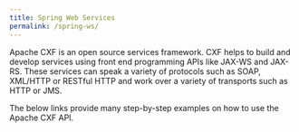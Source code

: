 ```yaml
---
title: Spring Web Services
permalink: /spring-ws/
---
```


Apache CXF is an open source services framework. CXF helps to build and develop services using front end programming APIs like JAX-WS and JAX-RS. These services can speak a variety of protocols such as SOAP, XML/HTTP or RESTful HTTP and work over a variety of transports such as HTTP or JMS.

The below links provide many step-by-step examples on how to use the Apache CXF API. 